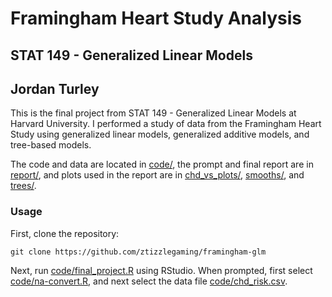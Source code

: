 # Framingham Heart Study Analysis
## STAT 149 - Generalized Linear Models
## Jordan Turley

This is the final project from STAT 149 - Generalized Linear Models at Harvard University. I performed a study of data from the Framingham Heart Study using generalized linear models, generalized additive models, and tree-based models.

The code and data are located in [code/](https://github.com/ztizzlegaming/framingham-glm/tree/master/code), the prompt and final report are in [report/](https://github.com/ztizzlegaming/framingham-glm/tree/master/report), and plots used in the report are in [chd_vs_plots/](https://github.com/ztizzlegaming/framingham-glm/tree/master/chd_vs_plots), [smooths/](https://github.com/ztizzlegaming/framingham-glm/tree/master/smooths), and [trees/](https://github.com/ztizzlegaming/framingham-glm/tree/master/trees).

### Usage

First, clone the repository:

    git clone https://github.com/ztizzlegaming/framingham-glm

Next, run [code/final_project.R](https://github.com/ztizzlegaming/framingham-glm/blob/master/code/final_project.R) using RStudio. When prompted, first select [code/na-convert.R](https://github.com/ztizzlegaming/framingham-glm/blob/master/code/na-convert.R), and next select the data file [code/chd_risk.csv](https://github.com/ztizzlegaming/framingham-glm/blob/master/code/chd_risk.csv).
